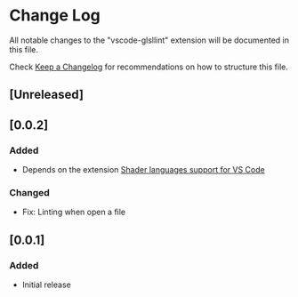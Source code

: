 # Change Log
All notable changes to the "vscode-glsllint" extension will be documented in this file.

Check [Keep a Changelog](http://keepachangelog.com/) for recommendations on how to structure this file.

## [Unreleased]

## [0.0.2]
### Added
- Depends on the extension [Shader languages support for VS Code](https://marketplace.visualstudio.com/items?itemName=slevesque.shader)

### Changed
- Fix: Linting when open a file

## [0.0.1]
### Added
- Initial release